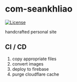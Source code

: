 # com-seankhliao

[![License](https://img.shields.io/github/license/seankhliao/com-seankhliao.svg?style=for-the-badge)](githib.com/seankhliao/com-seankhliao)

handcrafted personal site

## CI / CD

1. copy appropriate files
2. convert images
3. deploy to firebase
4. purge cloudflare cache
